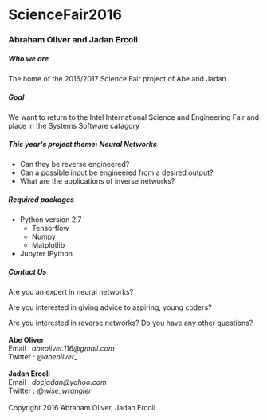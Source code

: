 # **ScienceFair2016**
### Abraham Oliver and Jadan Ercoli

##### Who we are
The home of the 2016/2017 Science Fair project of Abe and Jadan


##### Goal
We want to return to the Intel International Science and Engineering Fair and place in the Systems Software catagory

##### This year's project theme: **Neural Networks**
* Can they be reverse engineered?
* Can a possible input be engineered from a desired output?
* What are the applications of inverse networks?

##### Required packages
* Python version 2.7
    * Tensorflow
    * Numpy
    * Matplotlib
* Jupyter IPython

##### Contact Us
Are you an expert in neural networks?

Are you interested in giving advice to aspiring, young coders?

Are you interested in reverse networks?
Do you have any other questions? \
\
**Abe Oliver** \
Email : _abeoliver.116@gmail.com_ \
Twitter : _@abeoliver__\
\
**Jadan Ercoli** \
Email : _docjadan@yahoo.com_ \
Twitter : _@wise_wrangler_
\
\
Copyright 2016 Abraham Oliver, Jadan Ercoli
